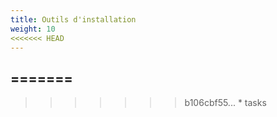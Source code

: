 ```yaml
---
title: Outils d'installation
weight: 10
<<<<<<< HEAD
---
```

=======
---
>>>>>>> b106cbf55... * tasks

